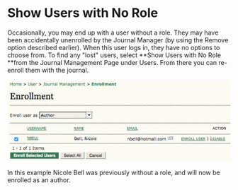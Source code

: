 # Show Users with No Role



Occasionally, you may end up with a user without a role. They may have been accidentally unenrolled by the Journal Manager (by using the Remove option described earlier). When this user logs in, they have no options to choose from. To find any "lost" users, select **Show Users with No Role **from the Journal Management Page under Users. From there you can re-enroll them with the journal.  
  
  
![Users with No Role](images/chapter5/jm_users_6.png)  


In this example Nicole Bell was previously without a role, and will now be enrolled as an author.
